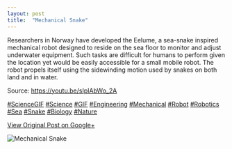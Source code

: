 ```yaml
---
layout: post
title:  "Mechanical Snake"
---
```


Researchers in Norway have developed the Eelume, a sea-snake inspired
mechanical robot designed to reside on the sea floor to monitor and adjust
underwater equipment. Such tasks are difficult for humans to perform given the
location yet would be easily accessible for a small mobile robot. The robot
propels itself using the sidewinding motion used by snakes on both land and in
water.  
  
Source: <https://youtu.be/sIpIAbWo_2A>  
  
[#ScienceGIF](https://plus.google.com/s/%23ScienceGIF/posts)
[#Science](https://plus.google.com/s/%23Science/posts)
[#GIF](https://plus.google.com/s/%23GIF/posts)
[#Engineering](https://plus.google.com/s/%23Engineering/posts)
[#Mechanical](https://plus.google.com/s/%23Mechanical/posts)
[#Robot](https://plus.google.com/s/%23Robot/posts)
[#Robotics](https://plus.google.com/s/%23Robotics/posts)
[#Sea](https://plus.google.com/s/%23Sea/posts)
[#Snake](https://plus.google.com/s/%23Snake/posts)
[#Biology](https://plus.google.com/s/%23Biology/posts)
[#Nature](https://plus.google.com/s/%23Nature/posts)

[View Original Post on Google+](https://plus.google.com/+ColinSullender/posts/gtih9AC5eCY)

![Mechanical Snake](/assets/img/2016-04-19-Mechanical-Snake.gif)
